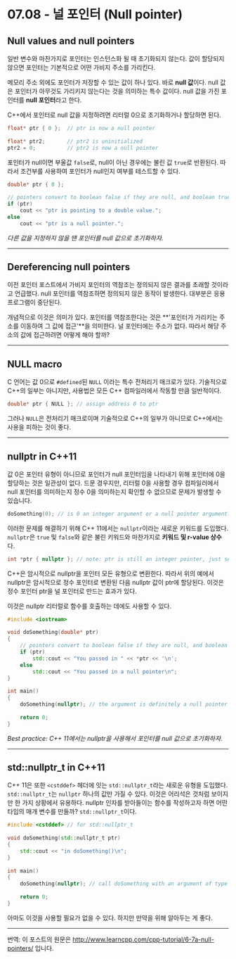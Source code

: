 # 07.08 - 널 포인터 (Null pointer)

## Null values and null pointers

일반 변수와 마찬가지로 포인터는 인스턴스화 될 때 초기화되지 않는다. 값이 할당되지 않으면 포인터는 기본적으로 어떤 가비지 주소를 가리킨다.

메모리 주소 외에도 포인터가 저장할 수 있는 값이 하나 있다. 바로 **null 값**이다. null 값은 포인터가 아무것도 가리키지 않는다는 것을 의미하는 특수 값이다. null 값을 가진 포인터를 **null 포인터**라고 한다.

C++에서 포인터로 null 값을 지정하려면 리터럴 0으로 초기화하거나 할당하면 된다.

```cpp
float* ptr { 0 };  // ptr is now a null pointer
 
float* ptr2;       // ptr2 is uninitialized
ptr2 = 0;          // ptr2 is now a null pointer
```

포인터가 null이면 부울값 `false`로, null이 아닌 경우에는 불린 값 `true`로 반환된다. 따라서 조건부를 사용하여 포인터가 null인지 여부를 테스트할 수 있다.

```cpp
double* ptr { 0 };
 
// pointers convert to boolean false if they are null, and boolean true if they are non-null
if (ptr)
    cout << "ptr is pointing to a double value.";
else
    cout << "ptr is a null pointer.";
```

*다른 값을 지정하지 않을 땐 포인터를 null 값으로 초기화하자.*

---

## Dereferencing null pointers

이전 포인터 포스트에서 가비지 포인터의 역참조는 정의되지 않은 결과를 초래할 것이라고 언급했다. null 포인터를 역참조하면 정의되지 않은 동작이 발생한다. 대부분은 응용 프로그램이 중단된다.

개념적으로 이것은 의미가 있다. 포인터를 역참조한다는 것은 **'포인터가 가리키는 주소를 이동하여 그 값에 접근'**을 의미한다. 널 포인터에는 주소가 없다. 따라서 해당 주소의 값에 접근하려면 어떻게 해야 할까?

---

## NULL macro

C 언어는 값 0으로 `#defined`된 `NULL` 이라는 특수 전처리기 매크로가 있다. 기술적으로 C++의 일부는 아니지만, 사용법은 모든 C++ 컴파일러에서 작동할 만큼 일반적이다.

```cpp
double* ptr { NULL }; // assign address 0 to ptr
```

그러나 `NULL`은 전처리기 매크로이며 기술적으로 C++의 일부가 아니므로 C++에서는 사용을 피하는 것이 좋다.

---

## nullptr in C++11

값 0은 포인터 유형이 아니므로 포인터가 null 포인터임을 나타내기 위해 포인터에 0을 할당하는 것은 일관성이 없다.  드문 경우지만, 리터럴 0을 사용할 경우 컴파일러에서 null 포인터를 의미하는지 정수 0을 의미하는지 확인할 수 없으므로 문제가 발생할 수 있습니다.

```cpp
doSomething(0); // is 0 an integer argument or a null pointer argument?  (It will assume integer)
```

이러한 문제를 해결하기 위해 C++ 11에서는 `nullptr`이라는 새로운 키워드를 도입했다. `nullptr`은 `true` 및 `false`와 같은 불린 키워드와 마찬가지로 **키워드 및 r-value 상수**다.

```cpp
int *ptr { nullptr }; // note: ptr is still an integer pointer, just set to a null value
```

C++은 암시적으로 nullptr을 포인터 모든 유형으로 변환한다. 따라서 위의 예에서 nullptr은 암시적으로 정수 포인터로 변환된 다음 nullptr 값이 ptr에 할당된다. 이것은 정수 포인터 ptr을 널 포인터로 만드는 효과가 있다.

이것은 nullptr 리터럴로 함수를 호출하는 데에도 사용할 수 있다.

```cpp
#include <iostream>
 
void doSomething(double* ptr)
{
    // pointers convert to boolean false if they are null, and boolean true if they are non-null
    if (ptr)
        std::cout << "You passed in " << *ptr << '\n';
    else
        std::cout << "You passed in a null pointer\n";
}
 
int main()
{
    doSomething(nullptr); // the argument is definitely a null pointer (not an integer)
 
    return 0;
}
```

*Best practice: C++ 11에서는 nullptr을 사용해서 포인터를 null 값으로 초기화하자.*

---

## std::nullptr_t in C++11

C++ 11은 또한 `<cstddef>` 헤더에 잇는 `std::nullptr_t`라는 새로운 유형을 도입했다. `std::nullptr_t`는 `nullptr` 하나의 값만 가질 수 있다. 이것은 어리석은 것처럼 보이지만 한 가지 상황에서 유용하다. nullptr 인자를 받아들이는 함수를 작성하고자 하면 어떤 타입의 매개 변수를 만들까? `std::nullptr_t`이다.

```cpp
#include <cstddef> // for std::nullptr_t
 
void doSomething(std::nullptr_t ptr)
{
    std::cout << "in doSomething()\n";
}
 
int main()
{
    doSomething(nullptr); // call doSomething with an argument of type std::nullptr_t
 
    return 0;
}
```

아마도 이것을 사용할 필요가 없을 수 있다. 하지만 만약을 위해 알아두는 게 좋다.

---

번역: 이 포스트의 원문은 http://www.learncpp.com/cpp-tutorial/6-7a-null-pointers/ 입니다.